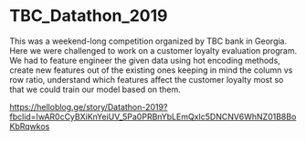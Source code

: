 # TBC_Datathon_2019

This was a weekend-long competition organized by TBC bank in Georgia. Here we were challenged to work on a customer loyalty evaluation program. We had to feature engineer the given data using hot encoding methods, create new features out of the existing ones keeping in mind the column vs row ratio, understand which features affect the customer loyalty most so that we could train our model based on them.

https://helloblog.ge/story/Datathon-2019?fbclid=IwAR0cCyBXiKnYeiUV_5Pa0PRBnYbLEmQxIc5DNCNV6WhNZ01B8BoKbRqwkos
